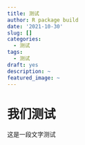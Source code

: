 ```yaml
---
title: 测试
author: R package build
date: '2021-10-30'
slug: []
categories:
  - 测试
tags:
  - 测试
draft: yes
description: ~
featured_image: ~
---
```


# 我们测试

这是一段文字测试



